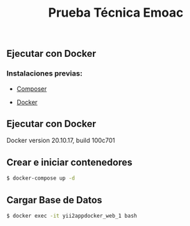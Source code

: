 <p align="center">
    <h1 align="center">Prueba Técnica Emoac</h1>
    <br>
</p>

Ejecutar con Docker
-------------------

### Instalaciones previas:

- [Composer](https://getcomposer.org/)

- [Docker](https://www.docker.com/products/docker-desktop/)


## Ejecutar con Docker
Docker version 20.10.17, build 100c701


## Crear e iniciar contenedores
```sh
$ docker-compose up -d
```
## Cargar Base de Datos
```sh
$ docker exec -it yii2appdocker_web_1 bash
```